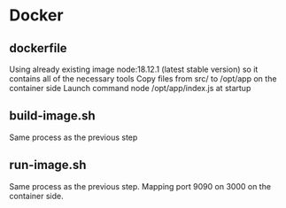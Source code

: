 # Docker
## dockerfile
Using already existing image node:18.12.1 (latest stable version) so it contains all of the necessary tools
Copy files from src/ to /opt/app on the container side
Launch command node /opt/app/index.js at startup

## build-image.sh
Same process as the previous step

## run-image.sh
Same process as the previous step. Mapping port 9090 on 3000 on the container side.
